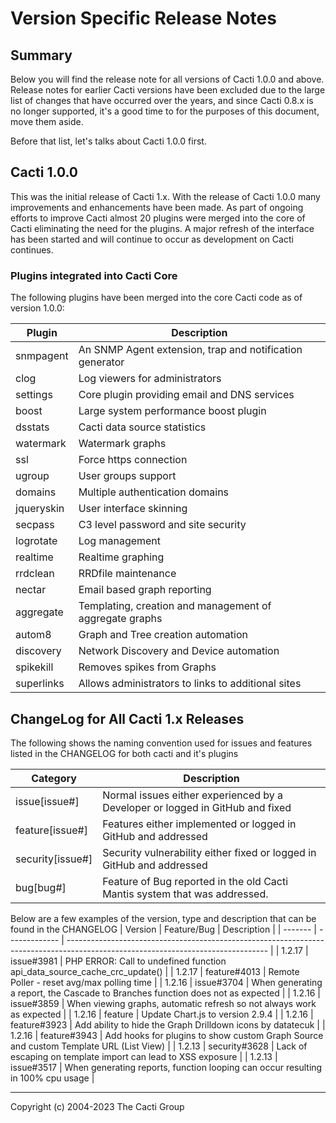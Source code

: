 # Version Specific Release Notes

## Summary

Below you will find the release note for all versions of Cacti 1.0.0 and above.
Release notes for earlier Cacti versions have been excluded due to the large
list of changes that have occurred over the years, and since Cacti 0.8.x is no
longer supported, it's a good time to for the purposes of this document, move
them aside.

Before that list, let's talks about Cacti 1.0.0 first.

## Cacti 1.0.0

This was the initial release of Cacti 1.x. With the release of Cacti 1.0.0 many
improvements and enhancements have been made. As part of ongoing efforts to
improve Cacti almost 20 plugins were merged into the core of Cacti eliminating
the need for the plugins. A major refresh of the interface has been started and
will continue to occur as development on Cacti continues.

### Plugins integrated into Cacti Core

The following plugins have been merged into the core Cacti code as of version
1.0.0:

| Plugin     | Description                                              |
| ---------- | -------------------------------------------------------- |
| snmpagent  | An SNMP Agent extension, trap and notification generator |
| clog       | Log viewers for administrators                           |
| settings   | Core plugin providing email and DNS services             |
| boost      | Large system performance boost plugin                    |
| dsstats    | Cacti data source statistics                             |
| watermark  | Watermark graphs                                         |
| ssl        | Force https connection                                   |
| ugroup     | User groups support                                      |
| domains    | Multiple authentication domains                          |
| jqueryskin | User interface skinning                                  |
| secpass    | C3 level password and site security                      |
| logrotate  | Log management                                           |
| realtime   | Realtime graphing                                        |
| rrdclean   | RRDfile maintenance                                      |
| nectar     | Email based graph reporting                              |
| aggregate  | Templating, creation and management of aggregate graphs  |
| autom8     | Graph and Tree creation automation                       |
| discovery  | Network Discovery and Device automation                  |
| spikekill  | Removes spikes from Graphs                               |
| superlinks | Allows administrators to links to additional sites       |

## ChangeLog for All Cacti 1.x Releases

The following shows the naming convention used for issues and features listed in the CHANGELOG for both cacti and it's plugins

| Category         | Description                                                                   |
| ---------------- | ----------------------------------------------------------------------------- |
| issue[issue#]    | Normal issues either experienced by a Developer or logged in GitHub and fixed |
| feature[issue#]  | Features either implemented or logged in GitHub and addressed                 |
| security[issue#] | Security vulnerability either fixed or logged in GitHub and addressed         |
| bug[bug#]        | Feature of Bug reported in the old Cacti Mantis system that was addressed.    |

Below are a few examples of the version, type and description that can be found in the CHANGELOG
| Version | Feature/Bug   | Description                                                                                                                      |
| ------- | ------------- | -------------------------------------------------------------------------------------------------------------------------------- |
| 1.2.17  | issue#3981    | PHP ERROR: Call to undefined function api_data_source_cache_crc_update()                                                         |
| 1.2.17  | feature#4013  | Remote Poller - reset avg/max polling time                                                                                       |
| 1.2.16  | issue#3704    | When generating a report, the Cascade to Branches function does not as expected                                                  |
| 1.2.16  | issue#3859    | When viewing graphs, automatic refresh so not always work as expected                                                            |
| 1.2.16  | feature       | Update Chart.js to version 2.9.4                                                                                                 |
| 1.2.16  | feature#3923  | Add ability to hide the Graph Drilldown icons by datatecuk                                                                       |
| 1.2.16  | feature#3943  | Add hooks for plugins to show custom Graph Source and custom Template URL (List View)                                            |
| 1.2.13  | security#3628 | Lack of escaping on template import can lead to XSS exposure                                                                     |
| 1.2.13  | issue#3517    | When generating reports, function looping can occur resulting in 100% cpu usage                                                  |

---

Copyright (c) 2004-2023 The Cacti Group
